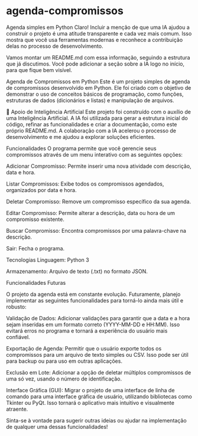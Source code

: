 # agenda-compromissos
Agenda simples em Python
Claro! Incluir a menção de que uma IA ajudou a construir o projeto é uma atitude transparente e cada vez mais comum. Isso mostra que você usa ferramentas modernas e reconhece a contribuição delas no processo de desenvolvimento.

Vamos montar um README.md com essa informação, seguindo a estrutura que já discutimos. Você pode adicionar a seção sobre a IA logo no início, para que fique bem visível.

Agenda de Compromissos em Python
Este é um projeto simples de agenda de compromissos desenvolvido em Python. Ele foi criado com o objetivo de demonstrar o uso de conceitos básicos de programação, como funções, estruturas de dados (dicionários e listas) e manipulação de arquivos.

🤝 Apoio de Inteligência Artificial
Este projeto foi construído com o auxílio de uma Inteligência Artificial. A IA foi utilizada para gerar a estrutura inicial do código, refinar as funcionalidades e criar a documentação, como este próprio README.md. A colaboração com a IA acelerou o processo de desenvolvimento e me ajudou a explorar soluções eficientes.

Funcionalidades
O programa permite que você gerencie seus compromissos através de um menu interativo com as seguintes opções:

Adicionar Compromisso: Permite inserir uma nova atividade com descrição, data e hora.

Listar Compromissos: Exibe todos os compromissos agendados, organizados por data e hora.

Deletar Compromisso: Remove um compromisso específico da sua agenda.

Editar Compromisso: Permite alterar a descrição, data ou hora de um compromisso existente.

Buscar Compromisso: Encontra compromissos por uma palavra-chave na descrição.

Sair: Fecha o programa.

Tecnologias
Linguagem: Python 3

Armazenamento: Arquivo de texto (.txt) no formato JSON.

Funcionalidades Futuras

O projeto da agenda está em constante evolução. Futuramente, planejo implementar as seguintes funcionalidades para torná-lo ainda mais útil e robusto:

Validação de Dados: Adicionar validações para garantir que a data e a hora sejam inseridas em um formato correto (YYYY-MM-DD e HH:MM). Isso evitará erros no programa e tornará a experiência do usuário mais confiável.

Exportação de Agenda: Permitir que o usuário exporte todos os compromissos para um arquivo de texto simples ou CSV. Isso pode ser útil para backup ou para uso em outras aplicações.

Exclusão em Lote: Adicionar a opção de deletar múltiplos compromissos de uma só vez, usando o número de identificação.

Interface Gráfica (GUI): Migrar o projeto de uma interface de linha de comando para uma interface gráfica de usuário, utilizando bibliotecas como Tkinter ou PyQt. Isso tornará o aplicativo mais intuitivo e visualmente atraente.

Sinta-se à vontade para sugerir outras ideias ou ajudar na implementação de qualquer uma dessas funcionalidades!
